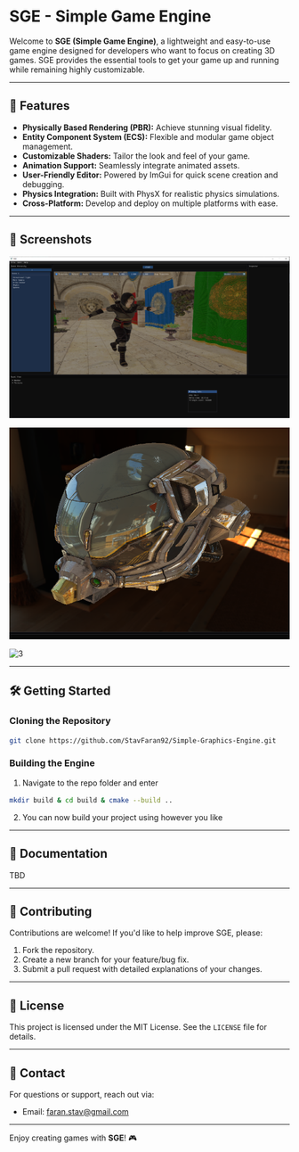 # SGE - Simple Game Engine

Welcome to **SGE (Simple Game Engine)**, a lightweight and easy-to-use game engine designed for developers who want to focus on creating 3D games. SGE provides the essential tools to get your game up and running while remaining highly customizable.

---

## 🚀 Features

- **Physically Based Rendering (PBR):** Achieve stunning visual fidelity.
- **Entity Component System (ECS):** Flexible and modular game object management.
- **Customizable Shaders:** Tailor the look and feel of your game.
- **Animation Support:** Seamlessly integrate animated assets.
- **User-Friendly Editor:** Powered by ImGui for quick scene creation and debugging.
- **Physics Integration:** Built with PhysX for realistic physics simulations.
- **Cross-Platform:** Develop and deploy on multiple platforms with ease.

---

## 📸 Screenshots

![1](Images/img1.PNG)

![2](Images/img2.PNG)

![3](Images/vid1.PNG)

---

## 🛠️ Getting Started

### Cloning the Repository

```bash
git clone https://github.com/StavFaran92/Simple-Graphics-Engine.git
```

### Building the Engine

1. Navigate to the repo folder and enter 

```bash
mkdir build & cd build & cmake --build ..
```

2. You can now build your project using however you like

---

## 📖 Documentation

TBD

---

## 🤝 Contributing

Contributions are welcome! If you'd like to help improve SGE, please:

1. Fork the repository.
2. Create a new branch for your feature/bug fix.
3. Submit a pull request with detailed explanations of your changes.

---

## 📄 License

This project is licensed under the MIT License. See the `LICENSE` file for details.

---

## 💬 Contact

For questions or support, reach out via:
- Email: faran.stav@gmail.com
---

Enjoy creating games with **SGE**! 🎮
